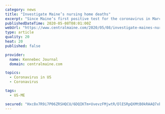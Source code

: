 ```yaml
---
category: news
title: "Investigate Maine’s nursing home deaths"
excerpt: "Since Maine’s first positive test for the coronavirus in March, more than half the COVID-19 fatalities have been residents of nursing homes. In fact, Maine is one of just eight states with nursing home mortality rates above 50%. Why weren’t these long-term care facilities better prepared to protect Maine’s most vulnerable citizens?"
publishedDateTime: 2020-05-08T08:01:00Z
webUrl: "https://www.centralmaine.com/2020/05/08/investigate-maines-nursing-home-deaths/"
type: article
quality: 20
heat: 20
published: false

provider:
  name: Kennebec Journal
  domain: centralmaine.com

topics:
  - Coronavirus in US
  - Coronavirus

tags:
  - US-ME

secured: "Hxc8x7R9i7P06ZRSHQCU/6DQIKTm+UvevzFMjwtR/DlESRpQXMtB0kRAAQ7xbCHBQXqe4lYKpu70FlZPMQPjPdH0T4HU+DXMobu7LOpIoy1/24EvJzqkQTVmZx1bQev8XGZXOrFF7rZZ/2I6AZRhmlMTQEtVmkdCP5+RSguNkyPp0+ilS9bq1ZspkuoexDSh4nAfdkX315KOk704mmvn4uTKA14YMcCw2GhlT2nhqr6O8K6Yw5J4UnQPLAFheHyH5jGdqAoaHq+vixWEmvzmMp1VM1ONFZ/k5OFwTC4Y9s4/zEI7wgLw3LPHIXdU9quc;xnTh2+RVP3DPMCBL2dBG2Q=="
---
```



